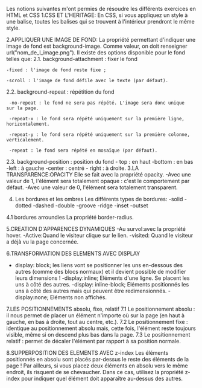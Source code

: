 Les notions suivantes m'ont permies de résoudre les différents exercices en HTML et CSS
1.CSS ET L'HERITAGE: 
 En CSS, si vous appliquez un style à une balise, toutes les balises qui se trouvent à l'intérieur prendront le même style.

2.APPLIQUER UNE IMAGE DE FOND:
 La propriété permettant d'indiquer une image de fond est background-image. Comme valeur, on doit renseigner url("nom_de_l_image.png").
	Il existe des options disponible pour le fond telles que:
2.1. background-attachment : fixer le fond

  	-fixed : l'image de fond reste fixe ;
   
 	-scroll : l'image de fond défile avec le texte (par défaut).

2.2. background-repeat : répétition du fond

	 -no-repeat : le fond ne sera pas répété. L'image sera donc unique 	sur la page.
  
	 -repeat-x : le fond sera répété uniquement sur la première ligne, 	horizontalement.
  
	 -repeat-y : le fond sera répété uniquement sur la première colonne, verticalement.
  
 	 -repeat : le fond sera répété en mosaïque (par défaut).

2.3. background-position : position du fond
	 - top : en haut 
         -bottom : en bas 
         -left : à gauche
         -center : centré
         - right : à droite.
3.LA TRANSPARENCE:OPACITY
Elle se fait avec la  propriété opacity.
-Avec une valeur de 1, l'élément sera totalement opaque : c'est le    	comportement par défaut. 
-Avec une valeur de 0, l'élément sera totalement transparent.

 4.  Les bordures et les ombres
  Les différents types de bordures:
	-solid
	-dotted
	-dashed
	-double
	-groove
	-ridge
	-inset
	-outset

4.1 bordures arroundies
 La propriété border-radius.

5.CREATION D'APPARENCES DYNAMIQUES
-Au survol:avec la propriété hover.
-Active:Quand le visiteur clique sur le lien.
-visited: Quand le visiteur a déjà vu la page concernée.

6.TRANSFORMATION DES ELEMENTS AVEC DISPLAY
- display: block; les liens vont se positionner les uns en-dessous des autres (comme des blocs normaux) et il devient possible de  modifier leurs dimensions !
-display:inline; Eléments d'une ligne. Se placent les uns à côté des autres.
-display: inline-block; Eléments positionnés les uns à côté des autres  mais qui peuvent être redimensionnés.
-display:none; Eléments non affichés.

7.LES POSITIONNEMENTS absolu, fixe, relatif 
7.1 Le positionnement absolu : il nous permet de placer un élément n'importe où sur la page (en haut à gauche, en bas à droite, tout au centre, etc.).
7.2  Le positionnement fixe : identique au positionnement absolu mais, cette fois, l'élément reste toujours visible, même si on
descend plus bas dans la page.
7.3  Le positionnement relatif : permet de décaler l'élément par rapport à sa position normale.

8.SUPPERPOSITION DES ELEMENTS AVEC z-index
Les éléments positionnés en absolu sont placés par-dessus le reste des éléments de la page ! Par ailleurs, si vous placez deux
éléments en absolu vers le même endroit, ils risquent de se chevaucher. Dans ce cas, utilisez la propriété z-index pour indiquer
quel élément doit apparaître au-dessus des autres.
